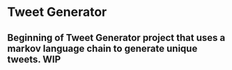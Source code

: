 # Tweet Generator

## Beginning of Tweet Generator project that uses a markov language chain to generate unique tweets. WIP